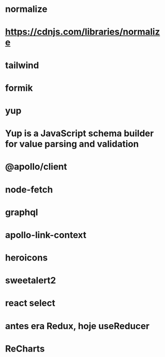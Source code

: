 # normalize 
# https://cdnjs.com/libraries/normalize

# tailwind

# formik
# yup
# Yup is a JavaScript schema builder for value parsing and validation

# @apollo/client
# node-fetch

# graphql

# apollo-link-context

# heroicons

# sweetalert2

# react select

# antes era Redux, hoje useReducer

# ReCharts